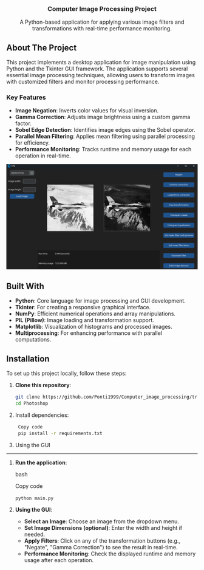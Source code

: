 <br />
<div align="center">
  <h3 align="center">Computer Image Processing Project</h3>

  <p align="center">
    A Python-based application for applying various image filters and transformations with real-time performance monitoring.
</div>

## About The Project

This project implements a desktop application for image manipulation using Python and the Tkinter GUI framework. The application supports several essential image processing techniques, allowing users to transform images with customized filters and monitor processing performance.

### Key Features

- **Image Negation**: Inverts color values for visual inversion.
- **Gamma Correction**: Adjusts image brightness using a custom gamma factor.
- **Sobel Edge Detection**: Identifies image edges using the Sobel operator.
- **Parallel Mean Filtering**: Applies mean filtering using parallel processing for efficiency.
- **Performance Monitoring**: Tracks runtime and memory usage for each operation in real-time.

![Project Screenshot](project_img.png)

## Built With

- **Python**: Core language for image processing and GUI development.
- **Tkinter**: For creating a responsive graphical interface.
- **NumPy**: Efficient numerical operations and array manipulations.
- **PIL (Pillow)**: Image loading and transformation support.
- **Matplotlib**: Visualization of histograms and processed images.
- **Multiprocessing**: For enhancing performance with parallel computations.


## Installation

To set up this project locally, follow these steps:

1. **Clone this repository**:
   ```bash
   git clone https://github.com/Ponti1999/Computer_image_processing/tree/main/Photoshop
   cd Photoshop

2. Install dependencies:
   ```bash
    Copy code
    pip install -r requirements.txt

3. Using the GUI
-------------

1.  **Run the application**:

    bash

    Copy code

    `python main.py`

2.  **Using the GUI**:

    -   **Select an Image**: Choose an image from the dropdown menu.
    -   **Set Image Dimensions (optional)**: Enter the width and height if needed.
    -   **Apply Filters**: Click on any of the transformation buttons (e.g., "Negate", "Gamma Correction") to see the result in real-time.
    -   **Performance Monitoring**: Check the displayed runtime and memory usage after each operation.